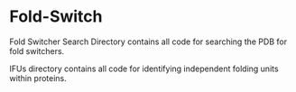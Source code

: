 # Fold-Switch
Fold Switcher Search Directory contains all code for searching the PDB for fold switchers.

IFUs directory contains all code for identifying independent folding units within proteins.
